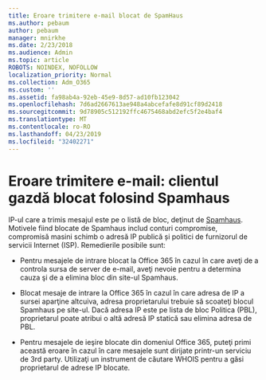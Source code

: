 ```yaml
---
title: Eroare trimitere e-mail blocat de SpamHaus
ms.author: pebaum
author: pebaum
manager: mnirkhe
ms.date: 2/23/2018
ms.audience: Admin
ms.topic: article
ROBOTS: NOINDEX, NOFOLLOW
localization_priority: Normal
ms.collection: Adm_O365
ms.custom: ''
ms.assetid: fa98ab4a-92eb-45e9-8d57-ad10fb123042
ms.openlocfilehash: 7d6ad2667613ae948a4abcefafe8d91cf89d2418
ms.sourcegitcommit: 9d78905c512192ffc4675468abd2efc5f2e4baf4
ms.translationtype: MT
ms.contentlocale: ro-RO
ms.lasthandoff: 04/23/2019
ms.locfileid: "32402271"
---
```

# <a name="error-sending-email-client-host-blocked-using-spamhaus"></a>Eroare trimitere e-mail: clientul gazdă blocat folosind Spamhaus

IP-ul care a trimis mesajul este pe o listă de bloc, deţinut de [Spamhaus](https://go.microsoft.com/fwlink/p/?linkid=123245). Motivele fiind blocate de Spamhaus includ conturi compromise, compromisă masini schimb o adresă IP publică și politici de furnizorul de servicii Internet (ISP). Remedierile posibile sunt:
  
- Pentru mesajele de intrare blocat la Office 365 în cazul în care aveţi de a controla sursa de server de e-mail, aveţi nevoie pentru a determina cauza şi de a elimina bloc din site-ul Spamhaus.
    
- Blocat mesaje de intrare la Office 365 în cazul în care adresa de IP a sursei aparţine altcuiva, adresa proprietarului trebuie să scoateţi blocul Spamhaus pe site-ul. Dacă adresa IP este pe lista de bloc Politica (PBL), proprietarul poate atribui o altă adresă IP statică sau elimina adresa de PBL.
    
- Pentru mesajele de ieşire blocate din domeniul Office 365, puteţi primi această eroare în cazul în care mesajele sunt dirijate printr-un serviciu de 3rd party. Utilizaţi un instrument de căutare WHOIS pentru a găsi proprietarul de adrese IP blocate.
    

